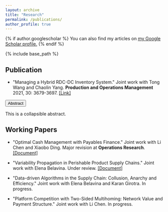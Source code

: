 ```yaml
---
layout: archive
title: "Research"
permalink: /publications/
author_profile: true
---
```



{% if author.googlescholar %}
  You can also find my articles on <u><a href="{{author.googlescholar}}">my Google Scholar profile</a>.</u>
{% endif %}

{% include base_path %}

## Publication
* "Managing a Hybrid RDC-DC Inventory System." Joint work with Tong Wang and Chaolin Yang. **Production and Operations Management** 2021, 30: 3679-3697. [[Link]](https://onlinelibrary.wiley.com/doi/abs/10.1111/poms.13458)

<div>
  <button type="button" class="collapsible">Abstract</button>
  <div class="content">
    <p>This is a collapsible abstract.</p>
  </div>
</div>


## Working Papers
* "Optimal Cash Management with Payables Finance." Joint work with Li Chen and Xiaobo Ding. Major revision at **Operations Research**. [[Document]](/files/scf.pdf)


* "Variability Propagation in Perishable Product Supply Chains." Joint work with Elena Belavina. Under review. [[Document]](/files/var_prop.pdf)


* "Data-driven Algorithms in the Supply Chain: Collusion, Anarchy and Efficiency." Joint work with Elena Belavina and Karan Girotra. In progress.


* "Platform Competition with Two-Sided Multihoming: Network Value and Payment Structure." Joint work with Li Chen. In progress.

